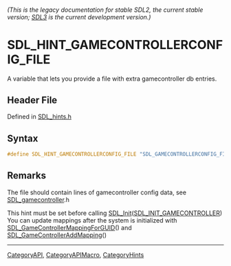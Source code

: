 ###### (This is the legacy documentation for stable SDL2, the current stable version; [SDL3](https://wiki.libsdl.org/SDL3/) is the current development version.)
# SDL_HINT_GAMECONTROLLERCONFIG_FILE

A variable that lets you provide a file with extra gamecontroller db entries.

## Header File

Defined in [SDL_hints.h](https://github.com/libsdl-org/SDL/blob/SDL2/include/SDL_hints.h)

## Syntax

```c
#define SDL_HINT_GAMECONTROLLERCONFIG_FILE "SDL_GAMECONTROLLERCONFIG_FILE"
```

## Remarks

The file should contain lines of gamecontroller config data, see
[SDL_gamecontroller](SDL_gamecontroller).h

This hint must be set before calling
[SDL_Init](SDL_Init)([SDL_INIT_GAMECONTROLLER](SDL_INIT_GAMECONTROLLER))
You can update mappings after the system is initialized with
[SDL_GameControllerMappingForGUID](SDL_GameControllerMappingForGUID)() and
[SDL_GameControllerAddMapping](SDL_GameControllerAddMapping)()

----
[CategoryAPI](CategoryAPI), [CategoryAPIMacro](CategoryAPIMacro), [CategoryHints](CategoryHints)

